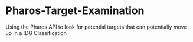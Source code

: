 # Pharos-Target-Examination
Using the Pharos API to look for potential targets that can potentially move up in a IDG Classification
